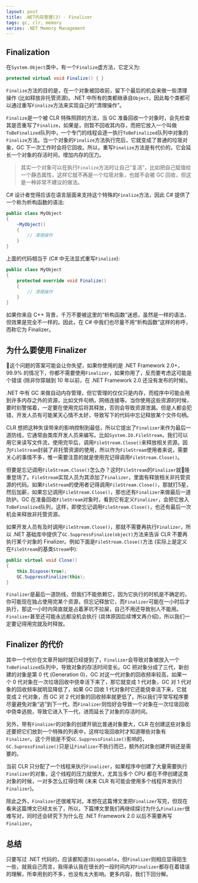 ```yaml
---
layout: post
title: .NET内存管理(3) - Finalizer
tags: gc, clr, memory
series: .NET Memory Management
---
```


## Finalization ##

在`System.Object`类中，有一个`Finalize`虚方法，它定义为:

```csharpprotected virtual void Finalize() { }
```

`Finalize`方法的目的是，在一个对象被回收前，留下个最后的机会来做一些清理操作 (比如释放非托管资源)。.NET 中所有的类都继承自`Object`，因此每个类都可以通过重写`Finalize`方法来实现自己的“清理操作”。

`Finalize`是一个被 CLR 特殊照顾的方法，当 GC 准备回收一个对象时，会先检查其是否重写了`Finalize`，如果是，则暂不回收其内存，而把它放入一个叫做`ToBeFinalized`队列中，一个专门的线程会逐一执行`ToBeFinalized`队列中对象的`Finalize`方法。当一个对象的`Finalize`方法执行完后，它就变成了普通的垃圾对象，GC 下一次工作时会将它回收。所以，重写`Finalize`方法是有代价的，它会延长一个对象的存活时间，增加内存的压力。

> 其实一个对象可以在执行`Finalize`方法时让自己“复活”，比如把自己赋值给一个静态属性，这样它就不再是一个垃圾对象，也就不会被 GC 回收，但这是一种非常不建议的做法。

C# 设计者觉得应该在语言层面来支持这个特殊的`Finalize`方法，因此 C# 提供了一个称为析构函数的语法:

```csharp
public class MyObject
{
    ~MyObject()
    {
        // 清理操作
    }
}
```

上面的代码相当于 (C# 中无法显式重写`Finalize`):

```csharp
public class MyObject
{
    protected override void Finalize()
    {
        // 清理操作
    }
}
```

如果你来自 C++ 背景，千万不要被这里的“析构函数”迷惑，虽然是一样的语法，但效果是完全不一样的。因此，在 C# 中我们也尽量不用“析构函数”这样的称呼，而称它为 Finalizer。

## 为什么要使用 Finalizer ##

这个问题的答案可能会让你失望，如果你使用的是 .NET Framework 2.0+，99.9% 的情况下，你都不需要使用`Finalizer`，如果你用了，反而要考虑这可能是个错误 (除非你穿越到 10 年以前，在 .NET Framework 2.0 还没有发布的时候)。

.NET 中有 GC 来做自动内存管理，但它管理的仅仅只是内存，而程序中可能会用到许多内存之外的资源，比如文件句柄，网络连接等。当你使用这些资源的时候，要时刻警惕着，一定要在使用完后将其释放，否则会导致资源泄漏。但是人都会犯错，开发人员有可能某天心情不太好，导致写下的代码中忘记释放某个文件句柄。

CLR 想把这种失误带来的影响控制到最低，所以它提出了`Finalizer`来作为最后一道防线，它通常由类库开发人员来编写。比如`System.IO.FileStream`，我们可以用它来读写文件流，使用完毕后，调用`FileStream.Close()`来释放相关资源。因为`FileStream`封装了非托管资源的使用，所以作为`FileStream`使用者来说，需要关心的事情不多，惟一需要注意的就是使用完记得调用`FileStream.Close()`。

但要是忘记调用`FileStream.Close()`怎么办？这时`FileStream`的`Finalizer`就隆重登场了。`FileStream`实现人员为其添加了`Finalizer`，里面有释放相关非托管资源的代码。如果`FileStream`的使用者记得调用`FileStream.Close()`，那就打5星，然后加薪，如果忘记调用`FileStream.Close()`，那也还有`Finalizer`来做最后一道防护。GC 在准备回收`FileStream`对象时，看到它有定义`Finalizer`，会把它放入`ToBeFinalized`队列，这样，即使忘记调用`FileStream.Close()`，也还有最后一次机会来释放非托管资源。

如果开发人员有及时调用`FileStream.Close()`，那就不需要再执行`Finalizer`，所以 .NET  基础库中提供了`GC.SuppressFinalize(object)`方法来告诉 CLR 不要再执行某个对象的 Finalizer。例如下面是`FileStream.Close()`方法 (实际上是定义在`FileStream`的基类`Stream`中):

```csharp
public virtual void Close(){	this.Dispose(true);	GC.SuppressFinalize(this);}
```

`Finalizer`是最后一道防线，但我们不能依赖它，因为它执行的时机是不确定的，你可能现在独占使用完某个资源，但忘记释放它，而`Finalizer`可能在一小时后才执行，那这一小时内简直就是占着茅坑不拉屎，自己不用还导致别人不能用。`Finalizer`甚至还可能永远都没机会执行 (具体原因后续博文再介绍)，所以我们一定要记得用完就及时释放。

## Finalizer 的代价 ##

其中一个代价在文章开始时就已经提到了，`Finalizer`会导致对象被放入一个`ToBeFinalized`队列中，导致对象的存活时间变长。GC 把对象分成了三代，新创建的对象是第 0 代 (Generation 0)，GC 对这一代对象的回收频率较高，如果一个 0 代对象在一次垃圾回收中侥幸活下来了，那它就变成 1 代对象，GC 对 1 代对象的回收频率就明显降低了，如果 GC 回收 1 代对象时它还能侥幸活下来，它就变成 2 代对象，而 GC 对 2 代对象的回收频率就更低了。所以我们平常写程序要尽量避免对象“逃”到下一代，而`Finalizer`则恰好会导致一个对象在一次垃圾回收中侥幸逃脱，导致它进入下一代，进而延长了对象的存活时间。

另外，带有`Finalizer`的对象的创建开销比普通对象要大，CLR 在创建这些对象后还要把它们放到一个特殊的列表中，这样垃圾回收时才知道哪些对象有`Finalizer`。这个开销是不受`GC.SuppressFinalize()`影响的，`GC.SupressFinalize()`只是让`Finalizer`不执行而已，额外的对象创建开销还是需要的。

当前 CLR 只分配了一个线程来执行`Finalizer`，如果程序中创建了大量需要执行`Finalizer`的对象，这个线程的压力就很大，尤其当多个 CPU 都在不停创建这类对象的时候，一对多怎么扛得住啊 (未来 CLR 有可能会使用多个线程并发执行`Finalizer`)。

除此之外，`Finalizer`还很难写对。本想在这篇博文里把`Finalizer`写完，但现在看来这篇博文已经太长了，所以，下篇博文里我们再继续探讨为什么`Finalizer`很难写对，同时还会研究下为什么在 .NET Framework 2.0 以后不需要再写`Finalizer`。

## 总结 ##

只要写过 .NET 代码的，应该都知道`IDisposable`，但`Finalizer`则相应显得陌生一些，就我自己而言，我得承认我在很长的一段时间内对`Finalizer`都存在着错误的理解，所幸用到的不多，也没有太大影响。更多内容，我们下回分解。